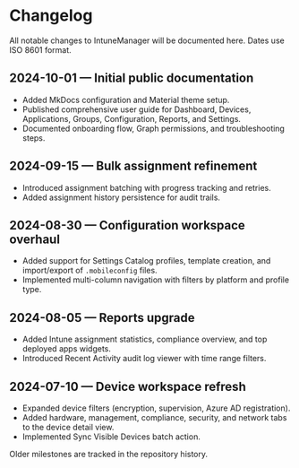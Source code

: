 # Changelog

All notable changes to IntuneManager will be documented here. Dates use ISO 8601 format.

## 2024-10-01 — Initial public documentation

- Added MkDocs configuration and Material theme setup.
- Published comprehensive user guide for Dashboard, Devices, Applications, Groups, Configuration, Reports, and Settings.
- Documented onboarding flow, Graph permissions, and troubleshooting steps.

## 2024-09-15 — Bulk assignment refinement

- Introduced assignment batching with progress tracking and retries.
- Added assignment history persistence for audit trails.

## 2024-08-30 — Configuration workspace overhaul

- Added support for Settings Catalog profiles, template creation, and import/export of `.mobileconfig` files.
- Implemented multi-column navigation with filters by platform and profile type.

## 2024-08-05 — Reports upgrade

- Added Intune assignment statistics, compliance overview, and top deployed apps widgets.
- Introduced Recent Activity audit log viewer with time range filters.

## 2024-07-10 — Device workspace refresh

- Expanded device filters (encryption, supervision, Azure AD registration).
- Added hardware, management, compliance, security, and network tabs to the device detail view.
- Implemented Sync Visible Devices batch action.

Older milestones are tracked in the repository history.
